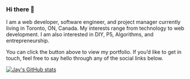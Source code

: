 ### Hi there 👋

I am a web developer, software engineer, and project manager currently living in Toronto, ON, Canada. My interests range from technology to web development. I am also interested in DIY, P5, Algorithms, and entrepreneurship.

You can click the button above to view my portfolio. If you’d like to get in touch, feel free to say hello through any of the social links below.

[![Jay's GitHub stats](https://github-readme-stats.vercel.app/api?username=jatinderbhola&show_icons=true&theme=Gradient&count_private=true)](https://github.com/jatinderbhola/github-readme-stats)
